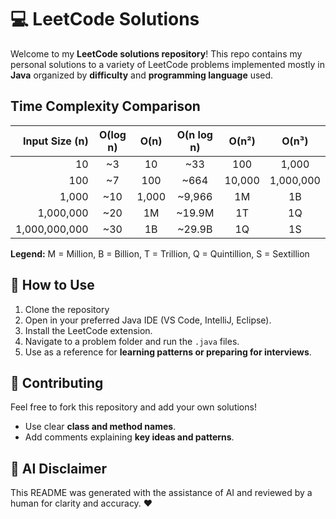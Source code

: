 # 💻 LeetCode Solutions

Welcome to my **LeetCode solutions repository**! This repo contains my personal solutions to a variety of LeetCode problems implemented mostly in **Java** organized by **difficulty** and **programming language** used.

## Time Complexity Comparison

| Input Size (n) | O(log n) | O(n) | O(n log n) | O(n²) | O(n³) |
|---------------:|:--------:|:----:|:----------:|:-----:|:-----:|
| 10 | ~3 | 10 | ~33 | 100 | 1,000 |
| 100 | ~7 | 100 | ~664 | 10,000 | 1,000,000 |
| 1,000 | ~10 | 1,000 | ~9,966 | 1M | 1B |
| 1,000,000 | ~20 | 1M | ~19.9M | 1T | 1Q |
| 1,000,000,000 | ~30 | 1B | ~29.9B | 1Q | 1S |

**Legend:** M = Million, B = Billion, T = Trillion, Q = Quintillion, S = Sextillion

## 🚀 How to Use

1. Clone the repository
2. Open in your preferred Java IDE (VS Code, IntelliJ, Eclipse).
3. Install the LeetCode extension.
4. Navigate to a problem folder and run the `.java` files.
5. Use as a reference for **learning patterns or preparing for interviews**.

## 🤝 Contributing

Feel free to fork this repository and add your own solutions!

* Use clear **class and method names**.
* Add comments explaining **key ideas and patterns**.

## 🤖 AI Disclaimer

This README was generated with the assistance of AI and reviewed by a human for clarity and accuracy. ❤️
